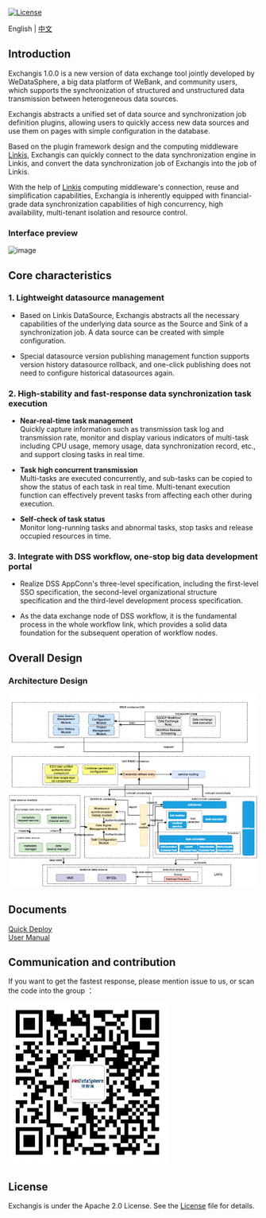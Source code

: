 [![License](https://img.shields.io/badge/license-Apache%202-4EB1BA.svg)](https://www.apache.org/licenses/LICENSE-2.0.html)

English | [中文](README-ZH.md)  

## Introduction

Exchangis 1.0.0 is a new version of data exchange tool jointly developed by WeDataSphere, a big data platform of WeBank, and community users, which supports the synchronization of structured and unstructured data transmission between heterogeneous data sources.

Exchangis abstracts a unified set of data source and synchronization job definition plugins, allowing users to quickly access new data sources and use them on pages with simple configuration in the database.

Based on the plugin framework design and the computing middleware [Linkis](https://github.com/apache/incubator-Linkis), Exchangis can quickly connect to the data synchronization engine in Linkis, and convert the data synchronization job of Exchangis into the job of Linkis.

With the help of [Linkis](https://github.com/apache/incubator-linkis) computing middleware's connection, reuse and simplification capabilities, Exchangia is inherently equipped with financial-grade data synchronization capabilities of high concurrency, high availability, multi-tenant isolation and resource control. 

###  Interface preview 

![image](https://user-images.githubusercontent.com/27387830/171488936-2cea3ee9-4ef7-4309-93e1-e3b697bd3be1.png)

## Core characteristics

### 1. Lightweight datasource management  

- Based on Linkis DataSource, Exchangis abstracts all the necessary capabilities of the underlying data source as the Source and Sink of a synchronization job. A data source can be created with simple configuration.

- Special datasource version publishing management function supports version history datasource rollback, and one-click publishing does not need to configure historical datasources again. 


### 2. High-stability and fast-response data synchronization task execution 

- **Near-real-time task management**  
  Quickly capture information such as transmission task log and transmission rate, monitor and display various indicators of multi-task including CPU usage, memory usage, data synchronization record, etc., and support closing tasks in real time.

- **Task high concurrent transmission**  
  Multi-tasks are executed concurrently, and sub-tasks can be copied to show the status of each task in real time. Multi-tenant execution function can effectively prevent tasks from affecting each other during execution. 

- **Self-check of task status**  
  Monitor long-running tasks and abnormal tasks, stop tasks and release occupied resources in time.   


### 3. Integrate with DSS workflow, one-stop big data development portal 

- Realize DSS AppConn's three-level specification, including the first-level SSO specification, the second-level organizational structure specification and the third-level development process specification.

- As the data exchange node of DSS workflow, it is the fundamental process in the whole workflow link, which provides a solid data foundation for the subsequent operation of workflow nodes.

## Overall Design 

### Architecture Design

![架构设计](images/en_US/ch1/architecture.png)


## Documents

[Quick Deploy](https://github.com/WeBankFinTech/Exchangis/blob/dev-1.0.0/docs/en_US/ch1/exchangis_deploy_en.md)  
[User Manual](https://github.com/WeBankFinTech/Exchangis/blob/dev-1.0.0/docs/en_US/ch1/exchangis_user_manual_en.md)

## Communication and contribution 

If you want to get the fastest response, please mention issue to us, or scan the code into the group ：

![communication](images/en_US/ch1/communication.png)

## License

Exchangis is under the Apache 2.0 License. See the [License](./LICENSE) file for details.

